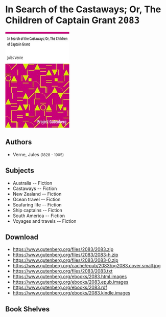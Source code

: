 # In Search of the Castaways; Or, The Children of Captain Grant <kbd>2083</kbd>

![](./cover.medium.jpg "")

## Authors


 - Verne, Jules <small>(1828 - 1905)</small>

## Subjects


 - Australia -- Fiction
 - Castaways -- Fiction
 - New Zealand -- Fiction
 - Ocean travel -- Fiction
 - Seafaring life -- Fiction
 - Ship captains -- Fiction
 - South America -- Fiction
 - Voyages and travels -- Fiction

## Download


 - https://www.gutenberg.org/files/2083/2083.zip
 - https://www.gutenberg.org/files/2083/2083-h.zip
 - https://www.gutenberg.org/files/2083/2083-0.zip
 - https://www.gutenberg.org/cache/epub/2083/pg2083.cover.small.jpg
 - https://www.gutenberg.org/files/2083/2083.txt
 - https://www.gutenberg.org/ebooks/2083.html.images
 - https://www.gutenberg.org/ebooks/2083.epub.images
 - https://www.gutenberg.org/ebooks/2083.rdf
 - https://www.gutenberg.org/ebooks/2083.kindle.images

## Book Shelves



